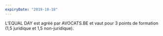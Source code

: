 ```yaml
---
expiryDate: "2019-10-18"
---
```

L’EQUAL DAY est agréé par AVOCATS.BE et vaut pour 3 points de formation (1,5 juridique et 1,5 non-juridique).
